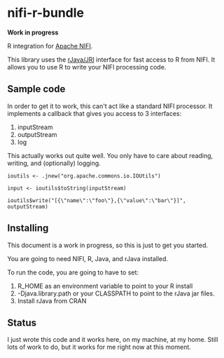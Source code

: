 # nifi-r-bundle

**Work in progress**

R integration for [Apache NIFI](https://nifi.apache.org).

This library uses the [rJava/JRI](https://cran.r-project.org/web/packages/rJava/index.html) interface for fast access to R from NIFI.  It allows you to use R to write your NIFI processing code.

## Sample code

In order to get it to work, this can't act like a standard NIFI processor.  It implements a callback that gives you access to 3 interfaces:

1. inputStream
2. outputStream
3. log

This actually works out quite well.  You only have to care about reading, writing, and (optionally) logging.

```
ioutils <- .jnew("org.apache.commons.io.IOUtils")

input <- ioutils$toString(inputStream)

ioutils$write("[{\"name\":\"foo\"},{\"value\":\"bar\"}]", outputStream)
```

## Installing

This document is a work in progress, so this is just to get you started.

You are going to need NIFI, R, Java, and rJava installed.

To run the code, you are going to have to set:

1. R_HOME as an environment variable to point to your R install
2. -Djava.library.path or your CLASSPATH to point to the rJava jar files.
3. Install rJava from CRAN

## Status

I just wrote this code and it works here, on my machine, at my home.  Still lots of work to do, but it works for me right now at this moment.



